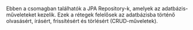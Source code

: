 Ebben a csomagban találhatók a JPA Repository-k, amelyek az adatbázis-műveleteket kezelik. Ezek a rétegek felelősek az adatbázisba történő olvasásért, írásért, frissítésért és törlésért (CRUD-műveletek).